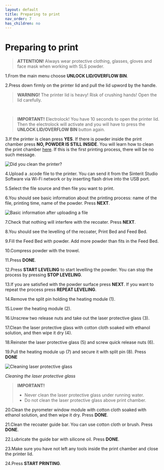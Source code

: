 ```yaml
---
layout: default
title: Preparing to print	
nav_order: 7
has_children: no
---
```

<h1> Preparing to print	 </h1>

> **ATTENTION!**
> Always wear protective clothing, glasses, gloves and face mask when working with SLS powder.

1.From the main menu choose **UNLOCK LID/OVERFLOW BIN**.

2.Press down firmly on the printer lid and pull the lid upword by the handle.

> **WARNING!**
> The printer lid is heavy! Risk of crushing hands! Open the lid carefully.
<br>

> **IMPORTANT!**
> Electrolock! You have 10 seconds to open the printer lid. Then the electrolock will activate and you will have to press the **UNLOCK LID/OVERFLOW BIN** button again.

3.If the printer is clean press **YES**. If there is powder inside the print chamber press **NO, POWDER IS STILL INSIDE**. You will learn how to clean the print chamber [here](https://katarzynajonczyk.github.io/3Dprinter_manual/docs/10.Cleaning%20the%20printer/). If this is the first printing process, there will be no such message. 

![Did you clean the printer?](/cleaning.png)

4.Upload a .scode file to the printer. You can send it from the Sinterit Studio Software via Wi-Fi network or by inserting flash drive into the USB port.

5.Select the file source and then file you want to print.

6.You should see basic information about the printing process: name of the file, printing time, name of the powder. Press **NEXT**.

![Basic information after uploading a file](/basic_information.png)

7.Check that nothing will interfere with the recoater. Press **NEXT**.

8.You should see the levelling of the recoater, Print Bed and Feed Bed. 

9.Fill the Feed Bed with powder. Add more powder than fits in the Feed Bed.

10.Compress powder with the trowel.

11.Press **DONE**.

12.Press **START LEVELING** to start levelling the powder. You can stop the process by pressing **STOP LEVELING**.

13.If you are satisfied with the powder surface press **NEXT**. If you want to repeat the process press **REPEAT LEVELING**.

14.Remove the split pin holding the heating module (1).

15.Lower the heating module (2).

16.Unscrew two release nuts and take out the laser protective glass (3).

17.Clean the laser protective glass with cotton cloth soaked with ethanol solution, and then wipe it dry (4).

18.Reinster the laser protective glass (5) and screw quick release nuts (6).

19.Pull the heating module up (7) and secure it with split pin (8). Press **DONE**


![Cleaning laser protective glass](/cleaning_laser.png)

*Cleaning the laser protective glass* 

> **IMPORTANT!**
>
> - Never clean the laser protective glass under running water.
> - Do not clean the laser protective glass above print chamber.

20.Clean the pyrometer window module with cotton cloth soaked with ethanol solution, and then wipe it dry. Press **DONE**.

21.Clean the recoater guide bar. You can use cotton cloth or brush. Press **DONE**.

22.Lubricate the guide bar with silicone oil. Press **DONE**.

23.Make sure you have not left any tools inside the print chamber and close the printer lid.

24.Press **START PRINTING**.

 
